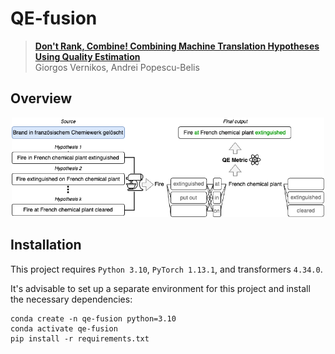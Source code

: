 # QE-fusion

> [**Don't Rank, Combine! Combining Machine Translation Hypotheses Using Quality Estimation**](https://arxiv.org/abs/2401.06688)  
> Giorgos Vernikos, Andrei Popescu-Belis

## Overview

<p align="center">
  <img src="qe-fusion_fig.png" width="500">
</p>

## Installation

This project requires `Python 3.10`, `PyTorch 1.13.1`, and transformers `4.34.0`.

It's advisable to set up a separate environment for this project and install the necessary dependencies:

```
conda create -n qe-fusion python=3.10
conda activate qe-fusion
pip install -r requirements.txt
```
